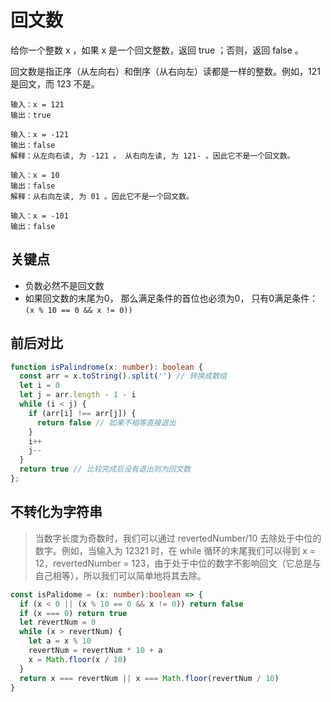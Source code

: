 # 回文数

给你一个整数 x ，如果 x 是一个回文整数，返回 true ；否则，返回 false 。

回文数是指正序（从左向右）和倒序（从右向左）读都是一样的整数。例如，121 是回文，而 123 不是。

```
输入：x = 121
输出：true
```

```
输入：x = -121
输出：false
解释：从左向右读, 为 -121 。 从右向左读, 为 121- 。因此它不是一个回文数。
```

```
输入：x = 10
输出：false
解释：从右向左读, 为 01 。因此它不是一个回文数。
```

```
输入：x = -101
输出：false
```

## 关键点
- 负数必然不是回文数
- 如果回文数的末尾为0， 那么满足条件的首位也必须为0， 只有0满足条件：`(x % 10 == 0 && x != 0))`


## 前后对比
```typescript
function isPalindrome(x: number): boolean {
  const arr = x.toString().split('') // 转换成数组
  let i = 0
  let j = arr.length - 1 - i
  while (i < j) {
    if (arr[i] !== arr[j]) {
      return false // 如果不相等直接退出
    }
    i++
    j--
  }
  return true // 比较完成后没有退出则为回文数
};
```

## 不转化为字符串
> 当数字长度为奇数时，我们可以通过 revertedNumber/10 去除处于中位的数字。例如，当输入为 12321 时，在 while 循环的末尾我们可以得到 x = 12，revertedNumber = 123，由于处于中位的数字不影响回文（它总是与自己相等），所以我们可以简单地将其去除。

```typescript
const isPalidome = (x: number):boolean => {
  if (x < 0 || (x % 10 == 0 && x != 0)) return false
  if (x === 0) return true
  let revertNum = 0
  while (x > revertNum) {
    let a = x % 10
    revertNum = revertNum * 10 + a
    x = Math.floor(x / 10)
  }
  return x === revertNum || x === Math.floor(revertNum / 10)
}
```